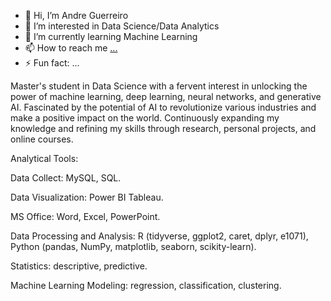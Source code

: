 - 👋 Hi, I’m Andre Guerreiro
- 👀 I’m interested in Data Science/Data Analytics
- 🌱 I’m currently learning Machine Learning
- 📫 How to reach me [...](https://www.linkedin.com/in/andr%C3%A9-guerreiro/)
- ⚡ Fun fact: ...

Master's student in Data Science with a fervent interest in unlocking the power of machine learning, deep learning, neural networks, and generative AI. 
Fascinated by the potential of AI to revolutionize various industries and make a positive impact on the world. 
Continuously expanding my knowledge and refining my skills through research, personal projects, and online courses.

Analytical Tools:

Data Collect: MySQL, SQL.

Data Visualization: Power BI Tableau.

MS Office: Word, Excel, PowerPoint.

Data Processing and Analysis: R (tidyverse, ggplot2, caret, dplyr, e1071), Python (pandas, NumPy, matplotlib, seaborn, scikity-learn).

Statistics: descriptive, predictive.

Machine Learning Modeling: regression, classification, clustering.


<!---
AndrePe-Curto/AndrePe-Curto is a ✨ special ✨ repository because its `README.md` (this file) appears on your GitHub profile.
You can click the Preview link to take a look at your changes.
--->
